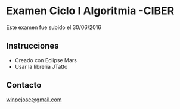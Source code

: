 # Examen Ciclo I Algoritmia -CIBER

Este examen fue subido el  30/06/2016


## Instrucciones
- Creado con Eclipse Mars
- Usar la libreria JTatto
 
## Contacto
winpcjose@gmail.com